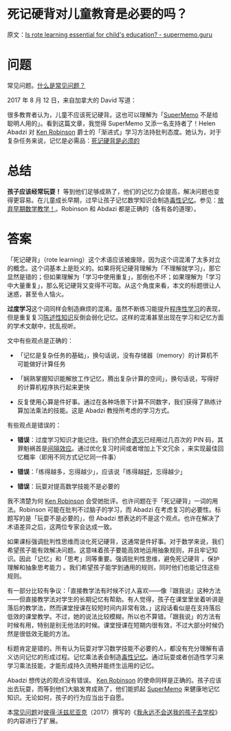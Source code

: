 # 死记硬背对儿童教育是必要的吗？

原文：[Is rote learning essential for child's education? - supermemo.guru](https://supermemo.guru/wiki/Is_rote_learning_essential_for_child's_education%3F)

# 问题

常见问题。[什么是常见问题？](https://supermemo.guru/wiki/What_are_FAQs%3F)

2017 年 8 月 12 日，来自加拿大的 David 写道：

很多教育者认为，儿童不应该死记硬背。这也可以理解为「[SuperMemo](https://supermemo.guru/wiki/SuperMemo) 不是给聪明人用的」。看到这篇文章，我觉得 SuperMemo 又添一名支持者了！Helen Abadzi 对 [Ken Robinson](https://supermemo.guru/wiki/Ken_Robinson) 爵士的「渐进式」学习方法持批判态度。她认为，对于复杂任务来说，记忆是必需品：[死记硬背是必须的](https://www.tes.com/us/news/breaking-news/rote-learning-essential-a-childs-education-play-isnt-says-leading)

# 总结

**孩子应该经常玩耍！** 等到他们足够成熟了，他们的记忆力会提高，解决问题也变得更容易。在儿童成长早期，过早让孩子记忆数学知识会制造[毒性记忆](https://supermemo.guru/wiki/Toxic_memory)。参见：[放弃早期数学教学！](https://supermemo.guru/wiki/Abandon_early_math_instruction!)。Robinson 和 Abdazi 都是正确的（各有各的道理）。

# 答案

「死记硬背」（rote learning）这个术语应该被废除，因为这个词混淆了太多对立的概念。这个词基本上是贬义的。如果将死记硬背理解为「不理解就学习」，那它显然是错的；但如果理解为「学习中使用重复」，那倒也不坏；如果理解为「学习中大量重复」，那么死记硬背又变得不可取。从这个角度来看，本文的标题很让人迷惑，甚至令人恼火。

**过度学习**这个词同样会制造麻烦的混淆。虽然不断练习能提升[程序性学习](https://supermemo.guru/wiki/Procedural_memory)的表现，但是重复复习[陈述性知识](https://supermemo.guru/wiki/Declarative_memory)反倒会弱化记忆。这样的混淆甚至出现在学习和记忆方面的学术文献中，扰乱视听。

文中有些观点是正确的：

- 「记忆是复杂任务的基础」，换句话说，没有存储器（memory）的计算机不可能做好计算任务

- 「娴熟掌握知识能解放工作记忆，腾出复杂计算的空间」，换句话说，写得好的计算机程序执行起来更快

- 反复使用心算是件好事。通过在各种场景下计算不同数字，我们获得了熟练计算加法乘法的技能。这是 Abadzi 教授所考虑的学习方式。  

有些观点是错误的：

- **错误**：过度学习知识才能记住。我们仍然会[遗忘](https://supermemo.guru/wiki/Forgetting)已经用过几百次的 PIN 码，其罪魁祸首是[间隔效应](https://supermemo.guru/wiki/Spacing_effect)。通过优化复习时间或者增加上下文冗余 ，来实现最佳回忆概率（即用不同方式记忆同一件事）

- **错误**：「练得越多，忘得越少」，应该说「练得越[好](https://supermemo.guru/wiki/SuperMemo)，忘得越少」

- **错误**：玩耍对提高数学技能不是必要的

我不清楚为何 [Ken Robinson](https://supermemo.guru/wiki/Ken_Robinson) 会受她批评。也许问题在于「死记硬背」一词的用法。Robinson 可能在批判不过脑子的学习，而 Abadzi 在考虑复习的必要性。标题写的是「玩耍不是必要的」，但 Abadzi 想表达的不是这个观点。也许在解决了术语差异之后，这两位专家会达成一致。

如果课标强调批判性思维而淡化死记硬背，这通常是件好事。对于数学来说，我们希望孩子能有效解决问题。这意味着孩子要能高效地运用抽象规则，并且牢记知识。因此「记忆」和「思考」同等重要。强调批判性思维，避免死记硬背 ，保护理解和抽象思考能力 。我们希望孩子能学到通用的规则，同时他们也能记住这些规则。

有一部分比较有争议：「直接教学法有时候不讨人喜欢——像『跟我说』这种方法——但直接教学法对学生的长期记忆有帮助。有人觉得，孩子在课堂里坐着听讲是落后的教学法，然而课堂授课在较短时间内非常有效。」这段话看似是在支持落后低效的课堂教学。不过，她的说法比较模糊，所以也不算错。「跟我说」的方法有时候有用，特别是别无他法的时候。课堂授课在短期内很有效，不过大部分时候仍然是很低效无能的方法。

标题肯定是错的。所有认为玩耍对学习数学技能不必要的人，都没有充分理解有语义访问记忆的形成过程。记忆乘法表会制造[毒性记忆](https://supermemo.guru/wiki/Toxic_memory)。通过玩耍或者创造性学习来学习乘法技能，才能形成持久流畅并能终生运用的记忆。

Abadzi 想传达的观点没有错误。 [Ken Robinson](https://supermemo.guru/wiki/Ken_Robinson) 的使命同样是正确的。孩子应该出去玩耍，而等到他们大脑发育成熟了，他们能抓起 [SuperMemo](https://supermemo.guru/wiki/SuperMemo) 来健康地记忆知识。无论如何，孩子的行为应当出于自愿。

本[常见问题](https://supermemo.guru/wiki/FAQs)对[彼得·沃兹尼亚克](https://supermemo.guru/wiki/Piotr_Wozniak)（2017）撰写的《[我永远不会送我的孩子去学校](https://supermemo.guru/wiki/Problem_of_Schooling)》的内容进行了扩展。